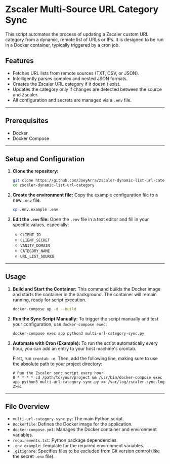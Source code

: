 # Zscaler Multi-Source URL Category Sync

This script automates the process of updating a Zscaler custom URL category from a dynamic, remote list of URLs or IPs. It is designed to be run in a Docker container, typically triggered by a cron job.

## Features

-   Fetches URL lists from remote sources (TXT, CSV, or JSON).
-   Intelligently parses complex and nested JSON formats.
-   Creates the Zscaler URL category if it doesn't exist.
-   Updates the category only if changes are detected between the source and Zscaler.
-   All configuration and secrets are managed via a `.env` file.

---

## Prerequisites

-   Docker
-   Docker Compose

---

## Setup and Configuration

1.  **Clone the repository:**
    ```bash
    git clone https://github.com/JoeyArra/zscaler-dynamic-list-url-category.git
    cd zscaler-dynamic-list-url-category
    ```

2.  **Create the environment file:**
    Copy the example configuration file to a new `.env` file.
    ```bash
    cp .env.example .env
    ```

3.  **Edit the `.env` file:**
    Open the `.env` file in a text editor and fill in your specific values, especially:
    -   `CLIENT_ID`
    -   `CLIENT_SECRET`
    -   `VANITY_DOMAIN`
    -   `CATEGORY_NAME`
    -   `URL_LIST_SOURCE`

---

## Usage

1.  **Build and Start the Container:**
    This command builds the Docker image and starts the container in the background. The container will remain running, ready for script execution.
    ```bash
    docker-compose up -d --build
    ```

2.  **Run the Sync Script Manually:**
    To trigger the script manually and test your configuration, use `docker-compose exec`:
    ```bash
    docker-compose exec app python3 multi-url-category-sync.py
    ```

3.  **Automate with Cron (Example):**
    To run the script automatically every hour, you can add an entry to your host machine's crontab.

    First, run `crontab -e`. Then, add the following line, making sure to use the absolute path to your project directory:

    ```cron
    # Run the Zscaler sync script every hour
    0 * * * * cd /path/to/your/project && /usr/bin/docker-compose exec app python3 multi-url-category-sync.py >> /var/log/zscaler-sync.log 2>&1
    ```

---

## File Overview

-   `multi-url-category-sync.py`: The main Python script.
-   `Dockerfile`: Defines the Docker image for the application.
-   `docker-compose.yml`: Manages the Docker container and environment variables.
-   `requirements.txt`: Python package dependencies.
-   `.env.example`: Template for the required environment variables.
-   `.gitignore`: Specifies files to be excluded from Git version control (like the secret `.env` file).
